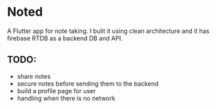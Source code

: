 # Noted
 A Flutter app for note taking.
 I bulit it using clean architecture and it has firebase RTDB as a backend DB and API. 
 ## TODO:
- share notes
- secure notes before sending them to the backend
- build a profile page for user
- handling when there is no network
